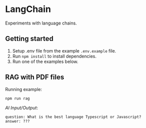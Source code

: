 # LangChain

Experiments with language chains.

## Getting started

1. Setup .env file from the example `.env.example` file.
2. Run `npm install` to install dependencies.
3. Run one of the examples below.

## RAG with PDF files

Running example:
```shell
npm run rag
```

*AI Input/Output*: 
```
question: What is the best language Typescript or Javascript?
answer: ???
```
